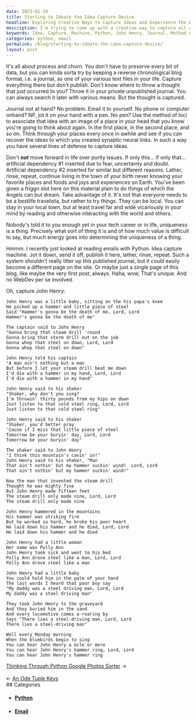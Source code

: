 ```yaml
---
date: 2023-01-20
title: Starting to Ideate the Idea Capture Device
headline: Exploring Creative Ways to Capture Ideas and Experience the World
description: I'm trying to come up with a creative way to capture all of my ideas, so I recently looked into using Python to read emails and create an idea capture machine. This got me thinking of the song John Henry, and how he worked so hard that he broke his poor heart. I'm now on a mission to find a way to capture my ideas and explore the world.
keywords: Idea, Capture, Machine, Python, John Henry, Journal, Method of Loci, Creative, Experience, World, Email, Hammer, Steel, Drive, Graveyard, Bluebirds, Sing, Mile
categories: python, email
permalink: /blog/starting-to-ideate-the-idea-capture-device/
layout: post
---
```



It's all about process and churn. You don't have to preserve every bit of data,
but you can kinda sorta try by keeping a reverse chronological blog format,
i.e. a journal, as one of your various text files in your life. Capture
everything there but don't publish. Don't know where to throw a thought that
just occurred to you? Throw it in your private unpublished journal. You can
always search it later with various means. But the thought is captured.

Journal not at hand? No problem. Email it to yourself. No phone or computer
onhand? NP, jot it on your hand with a pen. No pen? Use the method of loci to
associate that idea with an image of a place in your head that you know you're
going to think about again. In the first place, in the second place, and so on.
Think through your places every once in awhile and see if you can recover the
ideas to which you created synaptic neural links. In such a way you have
several lines of defense to capture ideas.

Don't ***not*** move forward in life over purity issues. If only this... if
only that... artificial dependency #1 inserted due to fear, uncertainty and
doubt. Artificial dependency #2 inserted for similar but different reasons.
Lather, rinse, repeat, continue living in the town of your birth never knowing
your favorite places and foods and joys and experiences on Earth. You've been
given a friggn slot here on this material plain to do things of which the
Angels can but dream. Take advantage of it. It's not that everyone needs to be
a bestlife travelista, but rather to try things. They can be local. You can
stay in your local town, but at least travel far and wide vicariously in your
mind by reading and otherwise interacting with the world and others.

Nobody's told it to you enough yet in your tech career or in life, uniqueness
is a thing. Precisely what sort of thing it is and of how much value is
difficult to say, but much energy goes into determining the uniqueness of a
thing.

Hmmm. I recently just looked at reading emails with Python. Idea capture
machine. Jot it down, send it off, publish it here, lather, rinse, repeat. Such
a system shouldn't really litter up this published journal, but it could easily
become a different page on the site. Or maybe just a single page of this blog,
like maybe the very first post, always. Haha, wow, That's unique. And no WebDev
per se involved.

Oh, capture John Henry:

    John Henry was a little baby, sitting on the his papa's knee
    He picked up a hammer and little piece of steel
    Said "Hammer's gonna be the death of me, Lord, Lord
    Hammer's gonna be the death of me"

    The captain said to John Henry
    "Gonna bring that steam drill 'round
    Gonna bring that sterm drill out on the job
    Gonna whop that steel on down, Lord, Lord
    Gonna whop that steel on down"

    John Henry told his captain
    "A man ain't nothing but a man
    But before I let your steam drill beat me down
    I'd die with a hammer in my hand, Lord, Lord
    I'd die with a hammer in my hand"

    John Henry said to his shaker
    "Shaker, why don't you sing?
    I'm throwin' thirty pounds from my hips on down
    Just listen to that cold steel ring, Lord, Lord
    Just listen to that cold steel ring"

    John Henry said to his shaker
    "Shaker, you'd better pray
    'Cause if I miss that little piece of steel
    Tomorrow be your buryin' day, Lord, Lord
    Tomorrow be your buryin' day"

    The shaker said to John Henry
    "I think this mountain's cavin' in!"
    John Henry said to his shaker, "Man
    That ain't nothin' but my hammer suckin' wind!  Lord, Lord
    That ain't nothin' but my hammer suckin' wind!"

    Now the man that invented the steam drill
    Thought he was mighty fine
    But John Henry made fifteen feet
    The steam drill only made nine, Lord, Lord
    The steam drill only made nine

    John Henry hammered in the mountains
    His hammer was striking fire
    But he worked so hard, he broke his poor heart
    He laid down his hammer and he died, Lord, Lord
    He laid down his hammer and he died

    John Henry had a little woman
    Her name was Polly Ann
    John Henry took sick and went to his bed
    Polly Ann drove steel like a man, Lord, Lord
    Polly Ann drove steel like a man

    John Henry had a little baby
    You could hold him in the palm of your hand
    The last words I heard that poor boy say
    "My daddy was a steel driving man, Lord, Lord
    My daddy was a steel driving man"

    They took John Henry to the graveyard
    And they buried him in the sand
    And every locomotive comes a-roaring by
    Says "There lies a steel-driving man, Lord, Lord
    There lies a steel-driving man"

    Well every Monday morning
    When the bluebirds begin to sing
    You can hear John Henry a mile or more
    You can hear John Henry's hammer ring, Lord, Lord
    You can hear John Henry's hammer ring


<div class="post-nav"><div class="post-nav-next"><a href="/blog/thinking-through-python-google-photos-sorter">Thinking Through Python Google Photos Sorter</a><span class="arrow">&nbsp;&rarr;</span></div> &nbsp; <div class="post-nav-prev"><span class="arrow">&larr;&nbsp;</span><a href="/blog/an-ode-tuple-keys">An Ode Tuple Keys</a></div></div>
## Categories

<ul>
<li><h4><a href='/python/'>Python</a></h4></li>
<li><h4><a href='/email/'>Email</a></h4></li></ul>
